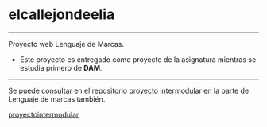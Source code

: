 # elcallejondeelia
---
Proyecto web Lenguaje de Marcas.

- Este proyecto es entregado como proyecto de la asignatura mientras se estudia primero de  **DAM**.

***
Se puede consultar en el repositorio proyecto intermodular en la parte de Lenguaje de marcas también.

[proyectointermodular](https://github.com/marcomorenilla/proyectoIntermodular/tree/main/Lenguaje-de-marcas)
